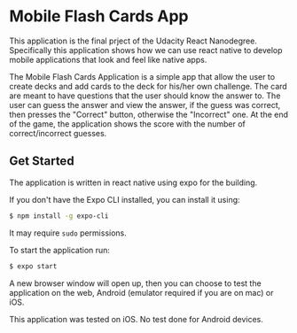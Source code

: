 # Mobile Flash Cards App

This application is the final prject of the Udacity React Nanodegree. Specifically this application shows how we can use react native to develop mobile applications that look and feel like native apps.

The Mobile Flash Cards Application is a simple app that allow the user to create decks and add cards to the deck for his/her own challenge. The card are meant to have questions that the user should know the answer to. The user can guess the answer and view the answer, if the guess was correct, then presses the "Correct" button, otherwise the "Incorrect" one. At the end of the game, the application shows the score with the number of correct/incorrect guesses.

## Get Started
The application is written in react native using expo for the building.

If you don't have the Expo CLI installed, you can install it using:
```sh
$ npm install -g expo-cli
```

It may require `sudo` permissions.

To start the application run:

```sh
$ expo start
```

A new browser window will open up, then you can choose to test the application on the web, Android (emulator required if you are on mac) or iOS.

This application was tested on iOS.
No test done for Android devices.

